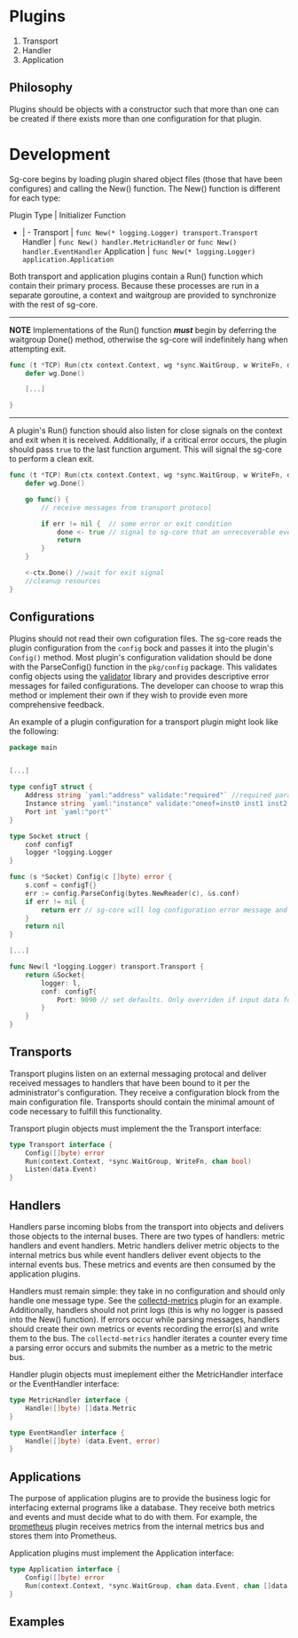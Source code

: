 # Plugins

1. Transport
2. Handler
3. Application

## Philosophy
Plugins should be objects with a constructor such that more than one can be 
created if there exists more than one configuration for that plugin.

# Development
Sg-core begins by loading plugin shared object files (those that have been configures) and calling the New() function. The New() function is different for each type:

Plugin Type | Initializer Function
- | -
Transport | `func New(* logging.Logger) transport.Transport`
Handler | `func New() handler.MetricHandler` or `func New() handler.EventHandler`
Application | `func New(* logging.Logger) application.Application`

Both transport and application plugins contain a Run() function which contain their primary process. Because these processes are run in a separate goroutine, a context and waitgroup are provided to synchronize with the rest of sg-core.

---
**NOTE**
Implementations of the Run() function ___must___ begin by deferring the waitgroup Done() method, otherwise the sg-core will indefinitely hang when attempting exit.

```go
func (t *TCP) Run(ctx context.Context, wg *sync.WaitGroup, w WriteFn, done chan bool) transport.Transport {
    defer wg.Done()

    [...]

}

```
---

A plugin's Run() function should also listen for close signals on the context and exit when it is received. Additionally, if a critical error occurs, the plugin should pass `true` to the last function argument. This will signal the sg-core to perform a clean exit.

```go
func (t *TCP) Run(ctx context.Context, wg *sync.WaitGroup, w WriteFn, done chan bool) transport.Transport {
    defer wg.Done()

    go func() {
        // receive messages from transport protocol

        if err != nil {  // some error or exit condition 
            done <- true // signal to sg-core that an unrecoverable event occured and that a clean exit should happen
            return
        }
    }

    <-ctx.Done() //wait for exit signal
    //cleanup resources
}
```


## Configurations
Plugins should not read their own cofiguration files. The sg-core reads the plugin configuration from the `config` bock and passes it into the plugin's `Config()` method. Most plugin's configuration validation should be done with the ParseConfig() function in the `pkg/config` package. This validates config objects using the [validator](https://pkg.go.dev/gopkg.in/go-playground/validator.v9) library and provides descriptive error messages for failed configurations. The developer can choose to wrap this method or implement their own if they wish to provide even more comprehensive feedback.

An example of a plugin configuration for a transport plugin might look like the following:

```go
package main


[...]

type configT struct {
    Address string `yaml:"address" validate:"required"` //required parameter
    Instance string `yaml:"instance" validate:"oneof=inst0 inst1 inst2 inst3"` //must be element in set
    Port int `yaml:"port"`
}

type Socket struct {
    conf configT
    logger *logging.Logger
}

func (s *Socket) Config(c []byte) error {
    s.conf = configT{}
    err := config.ParseConfig(bytes.NewReader(c), &s.conf)
    if err != nil {
        return err // sg-core will log configuration error message and exit
    }
    return nil
}

[...]

func New(l *logging.Logger) transport.Transport {
    return &Socket{
        logger: l,
        conf: configT{
            Port: 9090 // set defaults. Only overriden if input data for Config() contains the port option
        }
    }
}

```

## Transports

Transport plugins listen on an external messaging protocal and deliver received messages to handlers that have been bound to it per the administrator's configuration. They receive a configuration block from the main configuration file. Transports should contain the minimal amount of code necessary to fulfill this functionality. 

Transport plugin objects must implement the the Transport interface:
```go
type Transport interface {
	Config([]byte) error
	Run(context.Context, *sync.WaitGroup, WriteFn, chan bool)
	Listen(data.Event)
}
```

## Handlers

Handlers parse incoming blobs from the transport into objects and delivers those objects to the internal buses. There are two types of handlers: metric handlers and event handlers. Metric handlers deliver metric objects to the internal metrics bus while event handlers deliver event objects to the internal events bus. These metrics and events are then consumed by the application plugins.

Handlers must remain simple: they take in no configuration and should only handle one message type. See the [collectd-metrics](https://github.com/pleimer/sg-core-refactor/tree/master/plugins/handler/collectd-metrics) plugin for an example. Additionally, handlers should not print logs (this is why no logger is passed into the New() function). If errors occur while parsing messages, handlers should create their own metrics or events recording the error(s) and write them to the bus. The `collectd-metrics` handler iterates a counter every time a parsing error occurs and submits the number as a metric to the metric bus.


Handler plugin objects must imeplement either the MetricHandler interface or the EventHandler interface:
```go
type MetricHandler interface {
	Handle([]byte) []data.Metric
}

type EventHandler interface {
	Handle([]byte) (data.Event, error)
}
```

## Applications

The purpose of application plugins are to provide the business logic for interfacing external programs like a database. They receive both metrics and events and must decide what to do with them. For example, the [prometheus](https://github.com/pleimer/sg-core-refactor/tree/master/plugins/application/prometheus) plugin receives metrics from the internal metrics bus and stores them into Prometheus.

Application plugins must implement the Application interface:
```go
type Application interface {
	Config([]byte) error
	Run(context.Context, *sync.WaitGroup, chan data.Event, chan []data.Metric, chan bool)
}
```

## Examples